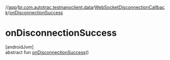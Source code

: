 //[app](../../../index.md)/[br.com.autotrac.testnanoclient.data](../index.md)/[WebSocketDisconnectionCallback](index.md)/[onDisconnectionSuccess](on-disconnection-success.md)

# onDisconnectionSuccess

[androidJvm]\
abstract fun [onDisconnectionSuccess](on-disconnection-success.md)()
